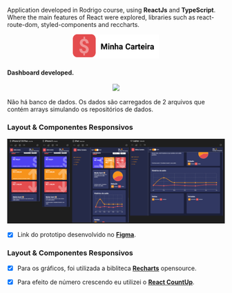 Application developed in Rodrigo course, using **ReactJs** and **TypeScript**. Where the main features of React were explored, libraries such as react-route-dom,
styled-components and reccharts.

<div align="center" >
  <img src="./docs/assets/logo.png" width="200">
</div>


#### Dashboard developed.

<div align="center" >
  <img src="./docs/assets/minhacarteirapreview.gif">
</div>




Não há banco de dados. Os dados são carregados de 2 arquivos que contém arrays simulando os repositórios de dados.


### Layout & Componentes Responsivos

<div align="center" >
  <img src="./docs/assets/resposiveview.png">
</div>

- [x] Link do prototipo desenvolvido no [**Figma**](https://www.figma.com/file/nOGmUkhcINJt6nd57R4ENu/Untitled?node-id=0%3A1).

### Layout & Componentes Responsivos

- [x] Para os gráficos, foi utilizada a bibliteca [**Recharts**](http://recharts.org/en-US) opensource.
- [x] Para efeito de número crescendo eu utilizei o [**React CountUp**](https://www.npmjs.com/package/react-countup).



